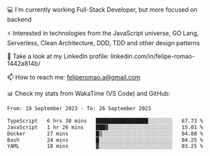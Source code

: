 💻 I'm currently working Full-Stack Developer, but more focused on backend

⚡ Interested in technologies from the JavaScript universe, GO Lang, Serverless, Clean Architecture, DDD, TDD and other design patterns

👥 Take a look at my LinkedIn profile: linkedin.com/in/felipe-romao-1442a814b/

📫 How to reach me: feliperomao.a@gmail.com

📊 Check my stats from WakaTime (VS Code) and GitHub:

<!--START_SECTION:waka-->

```txt
From: 19 September 2023 - To: 26 September 2023

TypeScript   6 hrs 30 mins   █████████████████░░░░░░░░   67.73 %
JavaScript   1 hr 26 mins    ███▓░░░░░░░░░░░░░░░░░░░░░   15.01 %
Docker       27 mins         █▒░░░░░░░░░░░░░░░░░░░░░░░   04.80 %
Bash         24 mins         █░░░░░░░░░░░░░░░░░░░░░░░░   04.25 %
YAML         18 mins         ▓░░░░░░░░░░░░░░░░░░░░░░░░   03.25 %
```

<!--END_SECTION:waka-->
